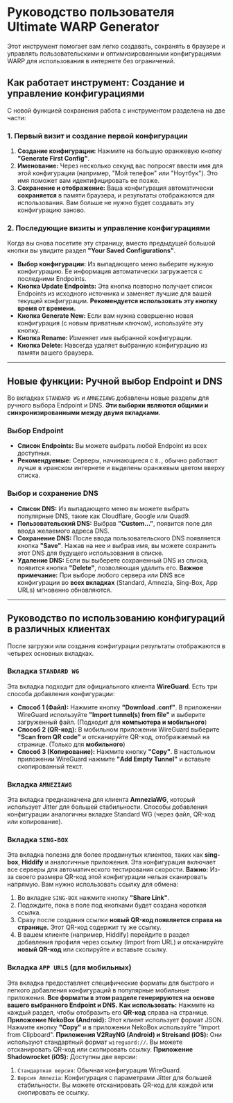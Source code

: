 # Руководство пользователя Ultimate WARP Generator
Этот инструмент помогает вам легко создавать, сохранять в браузере и управлять пользовательскими и оптимизированными конфигурациями WARP для использования в интернете без ограничений.
## Как работает инструмент: Создание и управление конфигурациями
С новой функцией сохранения работа с инструментом разделена на две части:
### 1. Первый визит и создание первой конфигурации
1.  **Создание конфигурации:** Нажмите на большую оранжевую кнопку **"Generate First Config"**.
2.  **Именование:** Через несколько секунд вас попросят ввести имя для этой конфигурации (например, "Мой телефон" или "Ноутбук"). Это имя поможет вам идентифицировать ее позже.
3.  **Сохранение и отображение:** Ваша конфигурация автоматически **сохраняется** в памяти браузера, и результаты отображаются для использования. Вам больше не нужно будет создавать эту конфигурацию заново.
### 2. Последующие визиты и управление конфигурациями
Когда вы снова посетите эту страницу, вместо предыдущей большой кнопки вы увидите раздел **"Your Saved Configurations"**.
*   **Выбор конфигурации:** Из выпадающего меню выберите нужную конфигурацию. Ее информация автоматически загружается с последними Endpoints.
*   **Кнопка Update Endpoints:** Эта кнопка повторно получает список Endpoints из исходного источника и заменяет лучшие для вашей текущей конфигурации. **Рекомендуется использовать эту кнопку время от времени.**
*   **Кнопка Generate New:** Если вам нужна совершенно новая конфигурация (с новым приватным ключом), используйте эту кнопку.
*   **Кнопка Rename:** Изменяет имя выбранной конфигурации.
*   **Кнопка Delete:** Навсегда удаляет выбранную конфигурацию из памяти вашего браузера.
---
## Новые функции: Ручной выбор Endpoint и DNS
Во вкладках `STANDARD WG` и `AMNEZIAWG` добавлены новые разделы для ручного выбора Endpoint и DNS. **Эти выборки являются общими и синхронизированными между двумя вкладками.**
### Выбор Endpoint
*   **Список Endpoints:** Вы можете выбрать любой Endpoint из всех доступных.
*   **Рекомендуемые:** Серверы, начинающиеся с `8.`, обычно работают лучше в иранском интернете и выделены оранжевым цветом вверху списка.
### Выбор и сохранение DNS
*   **Список DNS:** Из выпадающего меню вы можете выбрать популярные DNS, такие как Cloudflare, Google или Quad9.
*   **Пользовательский DNS:** Выбрав **"Custom..."**, появится поле для ввода желаемого адреса DNS.
*   **Сохранение DNS:** После ввода пользовательского DNS появляется кнопка **"Save"**. Нажав на нее и выбрав имя, вы можете сохранить этот DNS для будущего использования в списке.
*   **Удаление DNS:** Если вы выберете сохраненный DNS из списка, появится кнопка **"Delete"**, позволяющая удалить его.
**Важное примечание:** При выборе любого сервера или DNS все конфигурации во **всех вкладках** (Standard, Amnezia, Sing-Box, App URLs) мгновенно обновляются.
---
## Руководство по использованию конфигураций в различных клиентах
После загрузки или создания конфигурации результаты отображаются в четырех основных вкладках.
### Вкладка `STANDARD WG`
Эта вкладка подходит для официального клиента **WireGuard**. Есть три способа добавления конфигурации:
*   **Способ 1 (Файл):** Нажмите кнопку **"Download .conf"**. В приложении WireGuard используйте **"Import tunnel(s) from file"** и выберите загруженный файл. (Подходит для **компьютера и мобильного**)
*   **Способ 2 (QR-код):** В мобильном приложении WireGuard выберите **"Scan from QR code"** и отсканируйте QR-код, отображаемый на странице. (Только для **мобильного**)
*   **Способ 3 (Копирование):** Нажмите кнопку **"Copy"**. В настольном приложении WireGuard нажмите **"Add Empty Tunnel"** и вставьте скопированный текст.
### Вкладка `AMNEZIAWG`
Эта вкладка предназначена для клиента **AmneziaWG**, который использует Jitter для большей стабильности. Способы добавления конфигурации аналогичны вкладке Standard WG (через файл, QR-код или копирование).
### Вкладка `SING-BOX`
Эта вкладка полезна для более продвинутых клиентов, таких как **sing-box**, **Hiddify** и аналогичные приложения. Эта конфигурация включает все серверы для автоматического тестирования скорости.
**Важно:** Из-за своего размера QR-код этой конфигурации нельзя сканировать напрямую. Вам нужно использовать ссылку для обмена:
1.  Во вкладке `SING-BOX` нажмите кнопку **"Share Link"**.
2.  Подождите, пока в поле под кнопками будет создана короткая ссылка.
3.  Сразу после создания ссылки **новый QR-код появляется справа на странице.** Этот QR-код содержит ту же ссылку.
4.  В вашем клиенте (например, Hiddify) перейдите в раздел добавления профиля через ссылку (Import from URL) и отсканируйте **новый QR-код** или скопируйте и вставьте ссылку.
### Вкладка `APP URLS` (для мобильных)
Эта вкладка предоставляет специфические форматы для быстрого и легкого добавления конфигураций в популярные мобильные приложения. **Все форматы в этом разделе генерируются на основе вашего выбранного Endpoint и DNS.**
**Как использовать:** Нажмите на каждый раздел, чтобы отобразить его **QR-код** справа на странице.
**Приложение NekoBox (Android):** Этот клиент использует формат JSON. Нажмите кнопку **"Copy"** и в приложении NekoBox используйте "Import from Clipboard".
**Приложения V2RayNG (Android) и Streisand (iOS):** Они используют стандартный формат `wireguard://`. Вы можете отсканировать QR-код или скопировать ссылку.
**Приложение Shadowrocket (iOS):** Доступны две версии:
  1.  `Стандартная версия`: Обычная конфигурация WireGuard.
  2.  `Версия Amnezia`: Конфигурация с параметрами Jitter для большей стабильности.
    Вы можете отсканировать QR-код для каждой или скопировать ее ссылку.
